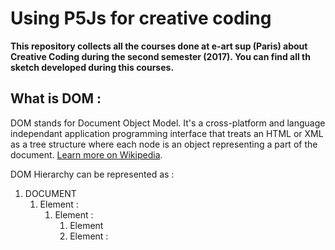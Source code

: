# Using P5Js for creative coding

**This repository collects all the courses done at e-art sup (Paris) about Creative Coding during the second semester (2017). You can find all th sketch developed during this courses.**

## What is DOM :
DOM stands for Document Object Model. It's a cross-platform and language independant application programming interface that treats an HTML or XML as a tree structure where each node is an object representing a part of the document. [Learn more on Wikipedia](https://en.wikipedia.org/wiki/Document_Object_Model).

DOM Hierarchy can be represented as : 
1. DOCUMENT
	1. Element : <html></html>
		1. Element : <head>
			1. Element <meta>
			2. Element : <title>
			3. Element : <script>
		2. Element : <body>
			1. Element <h1>
				1. Text : "Title"
			2. Element : <a>, attribute : href=""
				1. Text : "Link"


## Manipulating DOM with P5Js library : p5.dom.js
We can manipulate any DOM element using P5Js library p5.dom.js
p5.dom.js is avaliable in the addons foled of P5Js and we can load it by adding it into our <header> as follow :
```
<script src="yourPathToP5Folder/addons/p5.dom.js"></script>
```